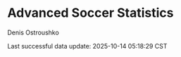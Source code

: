 # Advanced Soccer Statistics
Denis Ostroushko

<!-- gfm -->

Last successful data update: 2025-10-14 05:18:29 CST
